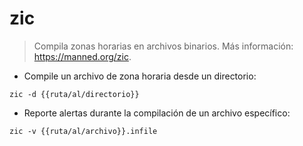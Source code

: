 # zic

> Compila zonas horarias en archivos binarios.
> Más información: <https://manned.org/zic>.

- Compile un archivo de zona horaria desde un directorio:

`zic -d {{ruta/al/directorio}}`

- Reporte alertas durante la compilación de un archivo específico:

`zic -v {{ruta/al/archivo}}.infile`
